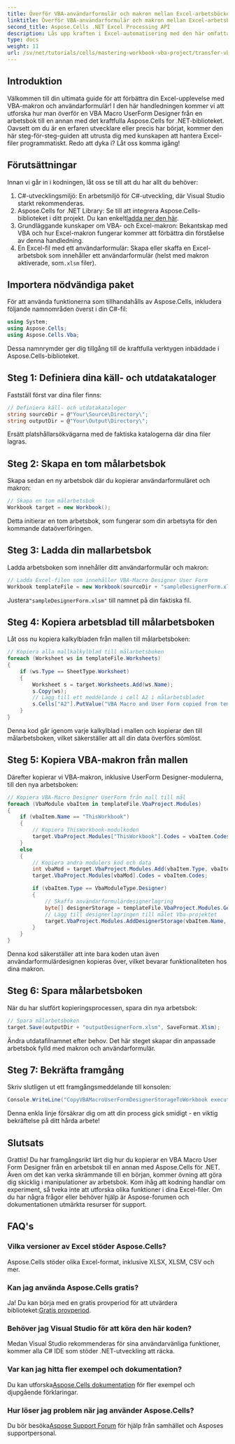 ```yaml
---
title: Överför VBA-användarformulär och makron mellan Excel-arbetsböcker
linktitle: Överför VBA-användarformulär och makron mellan Excel-arbetsböcker
second_title: Aspose.Cells .NET Excel Processing API
description: Lås upp kraften i Excel-automatisering med den här omfattande guiden om överföring av VBA-användarformulär och makron mellan arbetsböcker med Aspose.Cells för .NET. Perfekt för både nybörjare och erfarna utvecklare.
type: docs
weight: 11
url: /sv/net/tutorials/cells/mastering-workbook-vba-project/transfer-vba-user-form-and-macro/
---
```

## Introduktion

Välkommen till din ultimata guide för att förbättra din Excel-upplevelse med VBA-makron och användarformulär! I den här handledningen kommer vi att utforska hur man överför en VBA Macro UserForm Designer från en arbetsbok till en annan med det kraftfulla Aspose.Cells for .NET-biblioteket. Oavsett om du är en erfaren utvecklare eller precis har börjat, kommer den här steg-för-steg-guiden att utrusta dig med kunskapen att hantera Excel-filer programmatiskt. Redo att dyka i? Låt oss komma igång!

## Förutsättningar
Innan vi går in i kodningen, låt oss se till att du har allt du behöver:

1. C#-utvecklingsmiljö: En arbetsmiljö för C#-utveckling, där Visual Studio starkt rekommenderas.
2.  Aspose.Cells for .NET Library: Se till att integrera Aspose.Cells-biblioteket i ditt projekt. Du kan enkelt[ladda ner den här](https://releases.aspose.com/cells/net/).
3. Grundläggande kunskaper om VBA- och Excel-makron: Bekantskap med VBA och hur Excel-makron fungerar kommer att förbättra din förståelse av denna handledning.
4. En Excel-fil med ett användarformulär: Skapa eller skaffa en Excel-arbetsbok som innehåller ett användarformulär (helst med makron aktiverade, som`.xlsm` filer).

## Importera nödvändiga paket
För att använda funktionerna som tillhandahålls av Aspose.Cells, inkludera följande namnområden överst i din C#-fil:

```csharp
using System;
using Aspose.Cells;
using Aspose.Cells.Vba;
```

Dessa namnrymder ger dig tillgång till de kraftfulla verktygen inbäddade i Aspose.Cells-biblioteket.

## Steg 1: Definiera dina käll- och utdatakataloger
Fastställ först var dina filer finns:

```csharp
// Definiera käll- och utdatakataloger
string sourceDir = @"Your\Source\Directory\";
string outputDir = @"Your\Output\Directory\";
```

Ersätt platshållarsökvägarna med de faktiska katalogerna där dina filer lagras.

## Steg 2: Skapa en tom målarbetsbok
Skapa sedan en ny arbetsbok där du kopierar användarformuläret och makron:

```csharp
// Skapa en tom målarbetsbok
Workbook target = new Workbook();
```

Detta initierar en tom arbetsbok, som fungerar som din arbetsyta för den kommande dataöverföringen.

## Steg 3: Ladda din mallarbetsbok
Ladda arbetsboken som innehåller ditt användarformulär och makron:

```csharp
// Ladda Excel-filen som innehåller VBA-Macro Designer User Form
Workbook templateFile = new Workbook(sourceDir + "sampleDesignerForm.xlsm");
```

Justera`"sampleDesignerForm.xlsm"` till namnet på din faktiska fil.

## Steg 4: Kopiera arbetsblad till målarbetsboken
Låt oss nu kopiera kalkylbladen från mallen till målarbetsboken:

```csharp
// Kopiera alla mallkalkylblad till målarbetsboken
foreach (Worksheet ws in templateFile.Worksheets)
{
    if (ws.Type == SheetType.Worksheet)
    {
        Worksheet s = target.Worksheets.Add(ws.Name);
        s.Copy(ws);
        // Lägg till ett meddelande i cell A2 i målarbetsbladet
        s.Cells["A2"].PutValue("VBA Macro and User Form copied from template to target.");
    }
}
```

Denna kod går igenom varje kalkylblad i mallen och kopierar den till målarbetsboken, vilket säkerställer att all din data överförs sömlöst.

## Steg 5: Kopiera VBA-makron från mallen
Därefter kopierar vi VBA-makron, inklusive UserForm Designer-modulerna, till den nya arbetsboken:

```csharp
// Kopiera VBA-Macro Designer UserForm från mall till mål
foreach (VbaModule vbaItem in templateFile.VbaProject.Modules)
{
    if (vbaItem.Name == "ThisWorkbook")
    {
        // Kopiera ThisWorkbook-modulkoden
        target.VbaProject.Modules["ThisWorkbook"].Codes = vbaItem.Codes;
    }
    else
    {
        // Kopiera andra modulers kod och data
        int vbaMod = target.VbaProject.Modules.Add(vbaItem.Type, vbaItem.Name);
        target.VbaProject.Modules[vbaMod].Codes = vbaItem.Codes;

        if (vbaItem.Type == VbaModuleType.Designer)
        {
            // Skaffa användarformulärdesignerlagring
            byte[] designerStorage = templateFile.VbaProject.Modules.GetDesignerStorage(vbaItem.Name);
            // Lägg till designerlagringen till målet Vba-projektet
            target.VbaProject.Modules.AddDesignerStorage(vbaItem.Name, designerStorage);
        }
    }
}
```

Denna kod säkerställer att inte bara koden utan även användarformulärdesignen kopieras över, vilket bevarar funktionaliteten hos dina makron.

## Steg 6: Spara målarbetsboken
När du har slutfört kopieringsprocessen, spara din nya arbetsbok:

```csharp
// Spara målarbetsboken
target.Save(outputDir + "outputDesignerForm.xlsm", SaveFormat.Xlsm);
```

Ändra utdatafilnamnet efter behov. Det här steget skapar din anpassade arbetsbok fylld med makron och användarformulär.

## Steg 7: Bekräfta framgång
Skriv slutligen ut ett framgångsmeddelande till konsolen:

```csharp
Console.WriteLine("CopyVBAMacroUserFormDesignerStorageToWorkbook executed successfully.\r\n");
```

Denna enkla linje försäkrar dig om att din process gick smidigt - en viktig bekräftelse på ditt hårda arbete!

## Slutsats
Grattis! Du har framgångsrikt lärt dig hur du kopierar en VBA Macro User Form Designer från en arbetsbok till en annan med Aspose.Cells för .NET. Även om det kan verka skrämmande till en början, kommer övning att göra dig skicklig i manipulationer av arbetsbok. Kom ihåg att kodning handlar om experiment, så tveka inte att utforska olika funktioner i dina Excel-filer. Om du har några frågor eller behöver hjälp är Aspose-forumen och dokumentationen utmärkta resurser för support.

## FAQ's

### Vilka versioner av Excel stöder Aspose.Cells?
Aspose.Cells stöder olika Excel-format, inklusive XLSX, XLSM, CSV och mer.

### Kan jag använda Aspose.Cells gratis?
 Ja! Du kan börja med en gratis provperiod för att utvärdera biblioteket:[Gratis provperiod](https://releases.aspose.com/).

### Behöver jag Visual Studio för att köra den här koden?
Medan Visual Studio rekommenderas för sina användarvänliga funktioner, kommer alla C# IDE som stöder .NET-utveckling att räcka.

### Var kan jag hitta fler exempel och dokumentation?
 Du kan utforska[Aspose.Cells dokumentation](https://reference.aspose.com/cells/net/) för fler exempel och djupgående förklaringar.

### Hur löser jag problem när jag använder Aspose.Cells?
 Du bör besöka[Aspose Support Forum](https://forum.aspose.com/c/cells/9) för hjälp från samhället och Asposes supportpersonal.